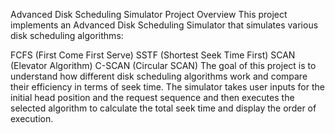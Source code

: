Advanced Disk Scheduling Simulator
Project Overview
This project implements an Advanced Disk Scheduling Simulator that simulates various disk scheduling algorithms:

FCFS (First Come First Serve)
SSTF (Shortest Seek Time First)
SCAN (Elevator Algorithm)
C-SCAN (Circular SCAN)
The goal of this project is to understand how different disk scheduling algorithms work and compare their efficiency in terms of seek time. The simulator takes user inputs for the initial head position and the request sequence and then executes the selected algorithm to calculate the total seek time and display the order of execution.

